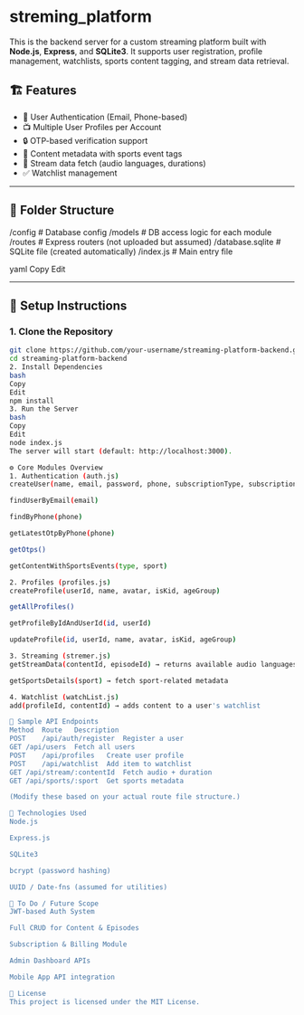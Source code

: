 # streming_platform

This is the backend server for a custom streaming platform built with **Node.js**, **Express**, and **SQLite3**. It supports user registration, profile management, watchlists, sports content tagging, and stream data retrieval.

## 🏗️ Features

- 👤 User Authentication (Email, Phone-based)
- 📺 Multiple User Profiles per Account
- 🔒 OTP-based verification support
- 📃 Content metadata with sports event tags
- 📶 Stream data fetch (audio languages, durations)
- ✅ Watchlist management

---

## 📂 Folder Structure

/config # Database config
/models # DB access logic for each module
/routes # Express routers (not uploaded but assumed)
/database.sqlite # SQLite file (created automatically)
/index.js # Main entry file

yaml
Copy
Edit

---

## 🚀 Setup Instructions

### 1. Clone the Repository

```bash
git clone https://github.com/your-username/streaming-platform-backend.git
cd streaming-platform-backend
2. Install Dependencies
bash
Copy
Edit
npm install
3. Run the Server
bash
Copy
Edit
node index.js
The server will start (default: http://localhost:3000).

⚙️ Core Modules Overview
1. Authentication (auth.js)
createUser(name, email, password, phone, subscriptionType, subscriptionExpiry)

findUserByEmail(email)

findByPhone(phone)

getLatestOtpByPhone(phone)

getOtps()

getContentWithSportsEvents(type, sport)

2. Profiles (profiles.js)
createProfile(userId, name, avatar, isKid, ageGroup)

getAllProfiles()

getProfileByIdAndUserId(id, userId)

updateProfile(id, userId, name, avatar, isKid, ageGroup)

3. Streaming (stremer.js)
getStreamData(contentId, episodeId) → returns available audio languages and duration

getSportsDetails(sport) → fetch sport-related metadata

4. Watchlist (watchList.js)
add(profileId, contentId) → adds content to a user's watchlist

📡 Sample API Endpoints
Method	Route	Description
POST	/api/auth/register	Register a user
GET	/api/users	Fetch all users
POST	/api/profiles	Create user profile
POST	/api/watchlist	Add item to watchlist
GET	/api/stream/:contentId	Fetch audio + duration
GET	/api/sports/:sport	Get sports metadata

(Modify these based on your actual route file structure.)

🧰 Technologies Used
Node.js

Express.js

SQLite3

bcrypt (password hashing)

UUID / Date-fns (assumed for utilities)

📌 To Do / Future Scope
JWT-based Auth System

Full CRUD for Content & Episodes

Subscription & Billing Module

Admin Dashboard APIs

Mobile App API integration

📄 License
This project is licensed under the MIT License.
